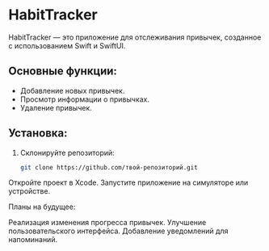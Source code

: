 # HabitTracker

HabitTracker — это приложение для отслеживания привычек, созданное с использованием Swift и SwiftUI.

## Основные функции:
- Добавление новых привычек.
- Просмотр информации о привычках.
- Удаление привычек.

## Установка:
1. Склонируйте репозиторий:
   ```bash
   git clone https://github.com/твой-репозиторий.git
Откройте проект в Xcode.
Запустите приложение на симуляторе или устройстве.

Планы на будущее:

Реализация изменения прогресса привычек.
Улучшение пользовательского интерфейса.
Добавление уведомлений для напоминаний.

